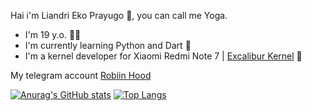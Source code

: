 Hai i'm Liandri Eko Prayugo 👋, you can call me Yoga.
- I'm 19 y.o. 🧑🏻
- I'm currently learning Python and Dart 📖
- I'm a kernel developer for Xiaomi Redmi Note 7 | [Excalibur Kernel](https://t.me/Excalibur_Kernel) 📱

My telegram account [Robiin Hood](https://t.me/ExcaliburZx)

[![Anurag's GitHub stats](https://github-readme-stats.vercel.app/api?username=Yoga3911&theme=radical&show_icons=true)](https://github.com/anuraghazra/github-readme-stats)
[![Top Langs](https://github-readme-stats.vercel.app/api/top-langs/?username=Yoga3911&layout=compact&theme=radical)](https://github.com/anuraghazra/github-readme-stats)

